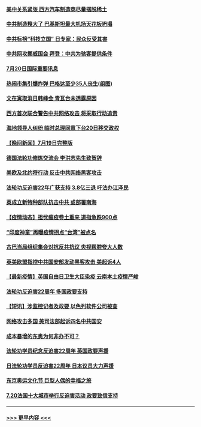 #### [美中关系紧张 西方汽车制造商尽量摆脱稀土](../pages/prog202/a103169739.md?t=07202101) 
#### [中共制造糗大了 巴基斯坦最大机场天花板坍塌](../pages/prog202/a103169719.md?t=07202101) 
#### [中共标榜“科技立国” 日专家：民众反受其害](../pages/prog202/a103169674.md?t=07202101) 
#### [中共网攻挪威国会 拜登：中共为骇客提供条件](../pages/prog202/a103169670.md?t=07202101) 
#### [7月20日国际重要讯息](../pages/prog202/a103169666.md?t=07202101) 
#### [热闹市集引爆炸弹 巴格达至少35人丧生(组图)](../pages/prog202/a103169665.md?t=07202101) 
#### [文在寅取消日韩峰会 青瓦台未透露原因](../pages/prog202/a103169682.md?t=07202101) 
#### [西方首次联合警告中共网络攻击 将采取行动追责](../pages/prog202/a103169652.md?t=07202101) 
#### [海地领导人纠纷 临时总理同意下台20日移交政权](../pages/prog202/a103169538.md?t=07202101) 
#### [【晚间新闻】7月19日完整版](../pages/prog202/a103169519.md?t=07202101) 
#### [德国法轮功修炼交流会 李洪志先生致贺辞](../pages/prog202/a103169462.md?t=07202101) 
#### [美欧及北约将行动 反击中共网络黑客攻击](../pages/prog202/a103169437.md?t=07202101) 
#### [法轮功反迫害22年广获支持 3.8亿三退 吁法办江泽民](../pages/prog202/a103169410.md?t=07202101) 
#### [英成立新特种部队抗击中共 或部署南海](../pages/prog202/a103169378.md?t=07202101) 
#### [【疫情动态】担忧瘟疫卷土重来 道指急跌900点](../pages/prog202/a103169365.md?t=07202101) 
#### [“印度神童”再曝疫情拐点“台湾”被点名](../pages/prog202/a103169357.md?t=07202101) 
#### [古巴当局组织集会对抗反共抗议 央视帮腔夸大人数](../pages/prog202/a103169334.md?t=07202101) 
#### [英美欧盟指控中共国安部发动黑客攻击 美起诉4人](../pages/prog202/a103169276.md?t=07202101) 
#### [【最新疫情】英国自由日卫生大臣染疫 云南本土疫情严峻](../pages/prog202/a103169147.md?t=07202101) 
#### [法轮功反迫害22周年 多国政要支持](../pages/prog202/a103169143.md?t=07202101) 
#### [【短讯】涉监控记者及政要 以色列软件公司被查](../pages/prog202/a103169132.md?t=07202101) 
#### [网络攻击多国 美司法部起诉四名中共国安](../pages/prog202/a103169145.md?t=07202101) 
#### [成本暴增的东奥为何非办不可？](../pages/prog202/a103169052.md?t=07202101) 
#### [法轮功学员纪念反迫害22周年 英国政要声援](../pages/prog202/a103169029.md?t=07202101) 
#### [日法轮功学员反迫害22周年 日本议员大力声援](../pages/prog202/a103169022.md?t=07202101) 
#### [东京奥运文化节 巨型人偶的幸福之旅](../pages/prog202/a103169017.md?t=07202101) 
#### [7.20法国十大城市举行反迫害活动 政要致信支持](../pages/prog202/a103169020.md?t=07202101) 

----
#### [ >>> 更早内容 <<< ](../indexes/prog202-earlier.md)
